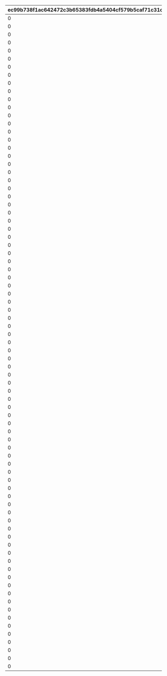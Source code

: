 |ec99b738f1ac642472c3b65383fdb4a5404cf579b5caf71c31ce09312eaa10b9|ca643779a6122002291e5690ac31ac7777009e513b593efceb1c45bd588f0ba3|ee261624c0ab16fbd7938340639bc759f9b49398db5d7bfc3de03e4b992220e7|c9a376e530c65c1282fa701f5acc0c53f1660c2532e3d176fcaaccccbe695e62|bc6e44026ef55bee1f72176db36ff6bf0fe71a7399eb0b176e7508c05b9ceeb8|7c1b4c56f993e4c0b97e90c9a515649c64dc14962189b2bee41debbef0b4e4ec|ec06dcc926d932601d3aed7bdcf6634726851772a75aa8ecab061674423af2bb|25e1cc9f32729e7215d0b5bdb381aba724de51d19a0d5b4d08ca949da21513bb|14a8c2fdd6f66c714077af2b5b3616a83b3696c9aa930129be239e3f0f01ea6d|
| --- | --- | --- | --- | --- | --- | --- | --- | --- |
|0|100111|50|30000|0|5000|0|20000|0|
|0|100112|50|30000|0|5000|0|20000|0|
|0|100113|50|30000|0|5000|0|20000|0|
|0|100121|125|45000|0|12500|0|30000|0|
|0|100122|125|45000|0|12500|0|30000|0|
|0|100123|125|45000|0|12500|0|30000|0|
|0|100131|200|60000|0|20000|0|40000|0|
|0|100132|200|60000|0|20000|0|40000|0|
|0|100133|200|60000|0|20000|0|40000|0|
|0|100211|50|30000|0|5000|0|20000|0|
|0|100212|50|30000|0|5000|0|20000|0|
|0|100213|50|30000|0|5000|0|20000|0|
|0|100221|125|45000|0|12500|0|30000|0|
|0|100222|125|45000|0|12500|0|30000|0|
|0|100223|125|45000|0|12500|0|30000|0|
|0|100231|200|60000|0|20000|0|40000|0|
|0|100232|200|60000|0|20000|0|40000|0|
|0|100233|200|60000|0|20000|0|40000|0|
|0|100311|50|30000|0|5000|0|20000|0|
|0|100312|50|30000|0|5000|0|20000|0|
|0|100313|50|30000|0|5000|0|20000|0|
|0|100321|125|45000|0|12500|0|30000|0|
|0|100322|125|45000|0|12500|0|30000|0|
|0|100323|125|45000|0|12500|0|30000|0|
|0|100331|200|60000|0|20000|0|40000|0|
|0|100332|200|60000|0|20000|0|40000|0|
|0|100333|200|60000|0|20000|0|40000|0|
|0|100411|50|30000|0|5000|0|20000|0|
|0|100412|50|30000|0|5000|0|20000|0|
|0|100413|50|30000|0|5000|0|20000|0|
|0|100421|125|45000|0|12500|0|30000|0|
|0|100422|125|45000|0|12500|0|30000|0|
|0|100423|125|45000|0|12500|0|30000|0|
|0|100431|200|60000|0|20000|0|40000|0|
|0|100432|200|60000|0|20000|0|40000|0|
|0|100433|200|60000|0|20000|0|40000|0|
|0|100511|50|30000|0|5000|0|20000|0|
|0|100512|50|30000|0|5000|0|20000|0|
|0|100513|50|30000|0|5000|0|20000|0|
|0|100521|125|45000|0|12500|0|30000|0|
|0|100522|125|45000|0|12500|0|30000|0|
|0|100523|125|45000|0|12500|0|30000|0|
|0|100531|200|60000|0|20000|0|40000|0|
|0|100532|200|60000|0|20000|0|40000|0|
|0|100533|200|60000|0|20000|0|40000|0|
|0|100611|50|30000|0|5000|0|20000|0|
|0|100612|50|30000|0|5000|0|20000|0|
|0|100613|50|30000|0|5000|0|20000|0|
|0|100621|125|45000|0|12500|0|30000|0|
|0|100622|125|45000|0|12500|0|30000|0|
|0|100623|125|45000|0|12500|0|30000|0|
|0|100631|200|60000|0|20000|0|40000|0|
|0|100632|200|60000|0|20000|0|40000|0|
|0|100633|200|60000|0|20000|0|40000|0|
|0|100711|50|30000|0|5000|0|20000|0|
|0|100712|50|30000|0|5000|0|20000|0|
|0|100713|50|30000|0|5000|0|20000|0|
|0|100721|125|45000|0|12500|0|30000|0|
|0|100722|125|45000|0|12500|0|30000|0|
|0|100723|125|45000|0|12500|0|30000|0|
|0|100731|200|60000|0|20000|0|40000|0|
|0|100732|200|60000|0|20000|0|40000|0|
|0|100733|200|60000|0|20000|0|40000|0|
|0|100811|50|30000|0|5000|0|20000|0|
|0|100812|50|30000|0|5000|0|20000|0|
|0|100813|50|30000|0|5000|0|20000|0|
|0|100821|125|45000|0|12500|0|30000|0|
|0|100822|125|45000|0|12500|0|30000|0|
|0|100823|125|45000|0|12500|0|30000|0|
|0|100831|200|60000|0|20000|0|40000|0|
|0|100832|200|60000|0|20000|0|40000|0|
|0|100833|200|60000|0|20000|0|40000|0|
|0|100911|50|30000|0|5000|0|20000|0|
|0|100912|50|30000|0|5000|0|20000|0|
|0|100913|50|30000|0|5000|0|20000|0|
|0|100921|125|45000|0|12500|0|30000|0|
|0|100922|125|45000|0|12500|0|30000|0|
|0|100923|125|45000|0|12500|0|30000|0|
|0|100931|200|60000|0|20000|0|40000|0|
|0|100932|200|60000|0|20000|0|40000|0|
|0|100933|200|60000|0|20000|0|40000|0|